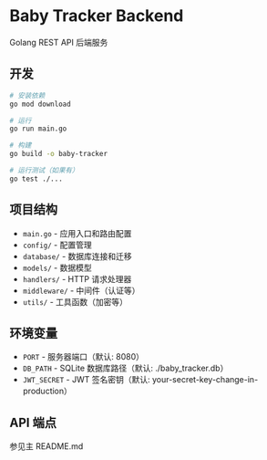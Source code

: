 # Baby Tracker Backend

Golang REST API 后端服务

## 开发

```bash
# 安装依赖
go mod download

# 运行
go run main.go

# 构建
go build -o baby-tracker

# 运行测试（如果有）
go test ./...
```

## 项目结构

- `main.go` - 应用入口和路由配置
- `config/` - 配置管理
- `database/` - 数据库连接和迁移
- `models/` - 数据模型
- `handlers/` - HTTP 请求处理器
- `middleware/` - 中间件（认证等）
- `utils/` - 工具函数（加密等）

## 环境变量

- `PORT` - 服务器端口（默认: 8080）
- `DB_PATH` - SQLite 数据库路径（默认: ./baby_tracker.db）
- `JWT_SECRET` - JWT 签名密钥（默认: your-secret-key-change-in-production）

## API 端点

参见主 README.md

